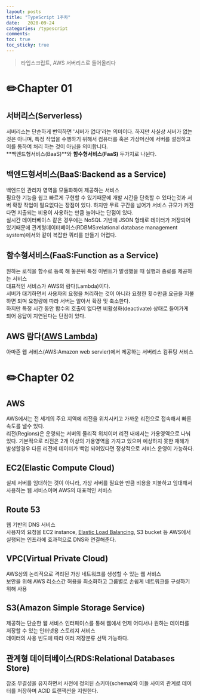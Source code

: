 ```yaml
---
layout: posts
title: "TypeScript 1주차"
date:   2020-09-24
categories: /typescript
comments:
toc: true
toc_sticky: true
---
```

> 타입스크립트, AWS 서버리스로 들어올리다

# ✏️Chapter 01
## 서버리스(Serverless)
서버리스는 단순하게 번역하면 '서버가 없다'라는 의미이다. 하지만 사실상 서버가 없는것은 아니며, 특정 작업을 수행하기 위해서 컴퓨터를 혹은 가상머신에 서버를 설정하고 이를 통하여 처리 하는 것이 아님을 의미합니다.
<br>
**백엔드형서비스(BaaS)**와 **함수형서비스(FaaS)** 두가지로 나뉜다.

## 백엔드형서비스(BaaS:Backend as a Service)

백엔드인 관리자 영역을 모듈화하여 제공하는 서비스
<br>
필요한 기능을 쉽고 빠르게 구현할 수 있기때문에 개발 시간을 단축할 수 있다는것과 서버 확장 작업이 필요없다는 장점이 있다. 하지만 무료 구간을 넘어가 서비스 규모가 커진다면 지출되는 비용이 사용하는 만큼 늘어나는 단점이 있다.
<br>
실시간 데이터베이스 같은 경우에는 NoSQL 기반에 JSON 형태로 데이터가 저장되어 있기때문에 관계형데이터베이스(RDBMS:relational database management system)에서와 같이 복잡한 쿼리를 만들기 어렵다.

## 함수형서비스(FaaS:Function as a Service)

원하는 로직을 함수로 등록 해 놓은뒤 특정 이벤트가 발생했을 때 실행과 종료를 제공하는 서비스
<br>
대표적인 서비스가 AWS의 람다(Lambda)이다.
<br>
서버가 대기하면서 사용자의 요청을 처리하는 것이 아니라 요청한 횟수만큼 요금을 지불하면 되며 요청량에 따라 서버는 알아서 확장 및 축소한다.
<br>
하지만 특정 시간 동안 함수의 호출이 없다면 비활성화(deactivate) 상태로 들어가게 되어 응답이 지연된다는 단점이 있다.

## AWS 람다([AWS Lambda](https://docs.aws.amazon.com/ko_kr/lambda/latest/dg/welcome.html))

아마존 웹 서비스(AWS:Amazon web servier)에서 제공하는 서버리스 컴퓨팅 서비스
<br>

# ✏️Chapter 02
## AWS

AWS에서는 전 세계의 주요 지역에 리전을 위치시키고 가까운 리전으로 접속해서 빠른 속도를 낼수 있다.
<br>
리전(Regions)은 운영되는 서버의 물리적 위치이며 리전 내에서는 가용영역으로 나눠 있다. 기본적으로 리전은 2개 이상의 가용영역을 가지고 있으며 예상하지 못한 재해가 발생할경우 다른 리전에 데이터가 백업 되어있다면 정상적으로 서비스 운영이 가능하다.

## EC2(Elastic Compute Cloud)

실제 서버를 임대하는 것이 아니라, 가상 서버를 필요한 만큼 비용을 지불하고 임대해서 사용하는 웹 서비스이며 AWS의 대표적인 서비스

## Route 53

웹 기반의 DNS 서비스
<br>
사용자의 요청을 EC2 instance, [Elastic Load Balancing](https://m.blog.naver.com/ijoos/221545031458), S3 bucket 등 AWS에서 실행되는 인프라에 효과적으로 DNS와 연결해준다.

## VPC(Virtual Private Cloud)

AWS상의 논리적으로 격리된 가상 네트워크를 생성할 수 있는 웹 서비스
<br>
보안을 위해 AWS 리소스간 허용을 최소화하고 그룹별로 손쉽게 네트워크를 구성하기 위해 사용

## S3(Amazon Simple Storage Service)

제공하는 단순한 웹 서비스 인터페이스를 통해 웹에서 언제 어디서나 원하는 데이터를 저장할 수 있는 인터넷용 스토리지 서비스
<br>
데이터의 사용 빈도에 따라 여러 저장분류 선택 가능하다.

## 관계형 데이터베이스(RDS:Relational Databases Store)

참조 무결성을 유지하면서 사전에 정의된 스키마(schema)와 이들 사이의 관계로 데이터를 저장하며 ACID 트랜잭션을 지원한다.
